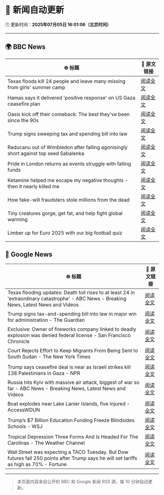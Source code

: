 # 🧠 新闻自动更新

🕒 更新时间：**2025年07月05日 16:01:06（北京时间）**

---

## 🌍 BBC News

| 🌐 标题 | 🔗 原文链接 |
|--------|-------------|
| Texas floods kill 24 people and leave many missing from girls' summer camp | [阅读全文](https://www.bbc.com/news/articles/cwyelx3x5k0o) |
| Hamas says it delivered 'positive response' on US Gaza ceasefire plan | [阅读全文](https://www.bbc.com/news/articles/cnvmrmvp98go) |
| Oasis kick off their comeback: The best they've been since the 90s | [阅读全文](https://www.bbc.com/news/articles/cn9y5z5nqe1o) |
| Trump signs sweeping tax and spending bill into law | [阅读全文](https://www.bbc.com/news/articles/cpvjlj3n1vmo) |
| Raducanu out of Wimbledon after falling agonisingly short against top seed Sabalenka | [阅读全文](https://www.bbc.com/sport/tennis/articles/cj3ry7v6gmlo) |
| Pride in London returns as events struggle with falling funds | [阅读全文](https://www.bbc.com/news/articles/c0q877y7g9eo) |
| Ketamine helped me escape my negative thoughts - then it nearly killed me | [阅读全文](https://www.bbc.com/news/articles/c70r1xdyy59o) |
| How fake-will fraudsters stole millions from the dead | [阅读全文](https://www.bbc.com/news/articles/cx2390x51zqo) |
| Tiny creatures gorge, get fat, and help fight global warming | [阅读全文](https://www.bbc.com/news/articles/c628nnz3rp9o) |
| Limber up for Euro 2025 with our big football quiz | [阅读全文](https://www.bbc.com/news/articles/c1lje6568rdo) |

## 📰 Google News

| 🌐 标题 | 🔗 原文链接 |
|--------|-------------|
| Texas flooding updates: Death toll rises to at least 24 in 'extraordinary catastrophe' - ABC News - Breaking News, Latest News and Videos | [阅读全文](https://news.google.com/rss/articles/CBMiqgFBVV95cUxQNkxoYXM4YlRvV3BOLWRXZjVjT2U2YzQ4dF9NRTVtT1hQMkVMVnY1THpSTjBSdEtvZDRxZEZHVzQ3YzdsdXd6SDNCTmo1cWlDTEZFN1JWLVlNUnBZYlFqMG9RcS02THFTdTVEdWFMUEdnUzA1LWdIOElkc3F5ZVR2bDlfT1hfdllYaDB0WW5td3A5MFJQMFBmX01tQjRZTHhnYkRGaC1yUFhYZw?oc=5) |
| Trump signs tax-and-spending bill into law in major win for administration - The Guardian | [阅读全文](https://news.google.com/rss/articles/CBMigAFBVV95cUxQdDdsSTRJVktyZjdNbjh1U05QTDZtRzNoZnR2dWdiUEZLOEluaTE5RlptekJBelFpU2ZnbDkyQzZ5ZjdjdzUxNV9NZ0p2aVhMa3ltX0tHd3VveG8waWRQMHZYYjB3ZnlzWmxzU1JJTko5MVV0bVNaTndOMmhiaWQwdg?oc=5) |
| Exclusive: Owner of fireworks company linked to deadly explosion was denied federal license - San Francisco Chronicle | [阅读全文](https://news.google.com/rss/articles/CBMiqwFBVV95cUxNX01SSGlveER0d1pzNGljVDJxVW5Xb0dBY19jYUVVV2ozTkVHWlU2Z085NFpGZHlNcFJJclZubEg0eGZ5TklwRmNWZVpSVjRlOTBqREpldlBKUzdBc0ZSaVFXWkx5ajlOc3VDX3JJemp0enlISEZvelQzNWZfUVZ3NVQ0ekxFeEJMYmV5N2huN0x2RFFzRkdPanNjcmNEVGdvQmRLR3N0Tm1yb1E?oc=5) |
| Court Rejects Effort to Keep Migrants From Being Sent to South Sudan - The New York Times | [阅读全文](https://news.google.com/rss/articles/CBMihwFBVV95cUxQa2xsX3BLLVFSLWdkMWpmTjlWSlM1TGVlMGdjX3FTSjJBdWVrUDV3UTBxTURoQUcyd1dqUGJjbnNrVm1WYkZuNGlXUTVVMmtvZ3BuQkx1ZXA3UE1hdjl4a3VQWDRGcDRYaGUycWI1am13bUZvdmRZMEZGY3hadElHSGo5bmNoQWs?oc=5) |
| Trump says ceasefire deal is near as Israeli strikes kill 138 Palestinians in Gaza - NPR | [阅读全文](https://news.google.com/rss/articles/CBMiugFBVV95cUxPMDlQa0ZkLUtRUGhxc3dvSU5ERk9ZSmFEUlh0UjJpeUJleGVzNFNwTmxxdkFmbml0cnlsVEIwZkhLQXItbmlRX1hPNkdvZ3pqTlpGUC1qdG54ekhaQ1VtZ0xQenhZV3gzQ3dNMGFrTmJaVHB5b3BnZFl3alp0UjhxckdmSTlsdlVQRWtIZUdYaHpmSkxNQVVNS2Z3eWRycnpYTGZhZ0RTRHN4TEd6Yi1fdjlYU2xMTjBCenc?oc=5) |
| Russia hits Kyiv with massive air attack, biggest of war so far - ABC News - Breaking News, Latest News and Videos | [阅读全文](https://news.google.com/rss/articles/CBMipgFBVV95cUxPV29CSXNBZnRHcm55blM5WlYwUWNEV19JOUlJMWE5bktQak5VMWpsNTZvc1lqcEZjQ0Z2aVZMcUZsaGNYRVB4QW14OTBiNGhDaGpCQW9hQk5IUWstNGlTMU1kbGV2N0ZCelYya014TmhKaTQ0dG5TbnFyaEFVTTVZWVNIa1Z1LWwzRnpkZ3ZGaE1aMVJ5WkJwaXJON3ZiYWRHaTBHdEhB0gGrAUFVX3lxTE5RX3I4eGNCZzltdjRySkdQVkJlZnl4YzY1Vk1kcUpfRGJJekZCRFJYZE9FZ2lGaFJuSWl4UE5EcFNhQUZzV0kxRG1HNzdvQ3dURzVLM19naVVWQ1F6YWtsYTVDcmNnREQ5cEtFQWxhdXo0cEtuSHJ5Vk1kOHlsdHBWYlRnSVpnYTNXUFc5cGdPYWZDSS04QTBOLVU2NnpRUEllRkVKRWhjYkdJRQ?oc=5) |
| Boat explodes near Lake Lanier Islands, five injured - AccessWDUN | [阅读全文](https://news.google.com/rss/articles/CBMingFBVV95cUxNSHJlQk9GejgzUnhMZmtMM1A4VzhsMVh5VTlSWXUwZjZiSnRpZGtIaDFSZ1p3LWVFbFMwbHMyLUhfN1RpUENhRTRVVFp4QUp5cHVhY19oVHRFNXpYQzNHcGZ3OXp5bHBuWkIwaE5wVUVxZEh2T0VFNVAyendDbGJTTllCZnNjZ1paWGwzaFEzTWlyaTZxVmI4RXZUbHRBQQ?oc=5) |
| Trump’s $7 Billion Education Funding Freeze Blindsides Schools - WSJ | [阅读全文](https://news.google.com/rss/articles/CBMihAFBVV95cUxNM0VseC0zY3RrcTAwYWFCSUNTbVBqc0Y5RHEtdzViREYzVzFKUjBITTBPU05XY2t3cWJGUUJCRWYwQVZ4d21yWFgxTW85MV8wczNTcUFteTJtM1lZOVZDWTFMa29fMW9yT0RWbGZzSnVnMGxycnMtUTdSRE5jVGpRVklXUUo?oc=5) |
| Tropical Depression Three Forms And Is Headed For The Carolinas - The Weather Channel | [阅读全文](https://news.google.com/rss/articles/CBMilwFBVV95cUxPN1VpN2l3Y3BhVHRPQzZ1U0JWeFM0ZkZJWTNfbFA4YXo0cGpHYXhPS3dCYmhPU2F2SWV0T0kzQTNkdy1XV1NtNnUtNEowTkVQdGhtMm9QUHlhRHRsbjFNd1pEb3huSHJUQTdUYXZHeUpaMHl4ZUpNV295Q1Z5eDRVNzYyQ3VtLXFNYURkTHlPV3c2R09fd2Rn?oc=5) |
| Wall Street was expecting a TACO Tuesday. But Dow futures fall 250 points after Trump says he will set tariffs as high as 70% - Fortune | [阅读全文](https://news.google.com/rss/articles/CBMipwFBVV95cUxQWl9mNEpIM2pMWmJHWjVEVjlFWHMwT056RHYxZ1RkZXlROFJ2Njhubm9Bb2EtT1kzUmVIb01Cc0dTTHYwV1BYZ1lMTV84TktHeGRnekdnYV9ZUTFuR1Z3QkRqV0xLa1hhUzJrSGNFZm9lZTEzY3BUM3dYN1FCZGVncGZkM1lvcV9Zdll2aFdTNHpYb1p2SjJZYXFUaEgxcjctcXd1S0RkWQ?oc=5) |

---
> 本页面内容来自公开的 BBC 和 Google 新闻 RSS 源，每 10 分钟自动更新。